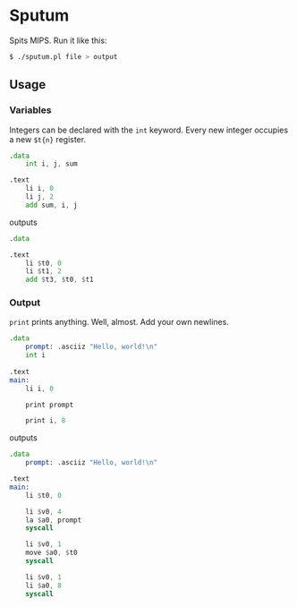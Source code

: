 # Sputum
Spits MIPS. Run it like this:

```bash
$ ./sputum.pl file > output
```


## Usage

### Variables

Integers can be declared with the `int` keyword. Every new integer occupies a new `$t{n}` register.

```asm
.data
	int i, j, sum

.text
	li i, 0
	li j, 2
	add sum, i, j
```
outputs

```asm
.data

.text
	li $t0, 0
	li $t1, 2
	add $t3, $t0, $t1
```

### Output

`print` prints anything. Well, almost. Add your own newlines.

```asm
.data
	prompt: .asciiz "Hello, world!\n"
	int i
	
.text
main:
	li i, 0

	print prompt

	print i, 8
```
outputs

```asm
.data
	prompt: .asciiz "Hello, world!\n"

.text
main:
	li $t0, 0

	li $v0, 4
	la $a0, prompt
	syscall

	li $v0, 1
	move $a0, $t0
	syscall

	li $v0, 1
	li $a0, 8
	syscall
```
